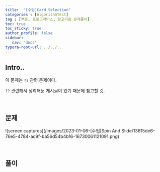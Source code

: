 ```yaml
---
title:  "[수업]Card Selection"
categories : [AlgorithmTest]
tag : [백준, 프로그래머스, 알고리즘 문제풀이]
toc: true
toc_sticky: true
author_profile: false
sidebar:
   nav: "docs"
typora-root-url: ../../..
---
```




## Intro..

이 문제는 `??` 관련 문제이다.

`??` 관련해서 정리해둔 게시글이 있기 때문에 참고할 것.

<br>

## 문제

![screen captures](/images/2023-01-06-(수업)Spin And Slide/13615de6-76e5-4784-ac9f-ba56d54b4b16-16730061121091.png)





<br>

## 풀이

